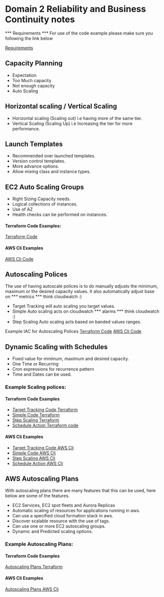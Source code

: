 # Domain 2 Reliability and Business Continuity notes

*** Requirements ***
For use of the code example please make sure you following the link below

[Requirements](https://learn.hashicorp.com/tutorials/terraform/aws-build?in=terraform/certification-associate-tutorials)

## Capacity Planning
- Expectation
- Too Much capacity
- Not enough capacity
- Auto Scaling

## Horizontal scaling / Vertical Scaling
- Horizontal scaling (Scaling out) i.e having more of the same tier.
- Vertical Scaling (Scaling Up) i.e Increasing the tier for more performance.

## Launch Templates
- Recommended over launched templates.
- Version control templates.
- More advance options.
- Allow mixing class and instance types.

## EC2 Auto Scaling Groups
- Right Sizing Capacity needs.
- Logical collections of instances.
- Use of AZ
- Health checks can be performed on instances.

#### Terraform Code Examples: 
[Terraform Code](https://github.com/djdta/Certification/tree/main/AWS/SysOps%20Administrator%20-%20Associate/Domain%202%20Reliability%20and%20Business%20Continuity/Auto%20Scale/EC2)

#### AWS Cli Examples
[AWS Cli Code](Template)

## Autoscaling Polices
The use of having autoscale polices is to do manually adjusts the minimum, maximum or the desired capacity values.  It also automatically adjust base on *** metrics *** think cloudwatch :) 

- Target Tracking will auto scaling you target values. 
- Simple Auto scaling acts on cloudwatch *** alarms *** think cloudwatch :) 
-  Step Scaling Auto scaling acts based on banded values ranges.

Example IAC for Autoscaling Polices
[Terraform Code](Template)
[AWS Cli Code](Template)

## Dynamic Scaling with Schedules

- Fixed value for minimum, maximum and desired capacity.
- One Time or Recurring
- Cron expressions for recurrence pattern
- Time and Dates can be used.

### Example Scaling polices:

#### Terraform Code Examples
- [Target Tracking Code Terraform](Template)
- [Simple Code Terraform](Template)
- [Step Scaling Terraform](Template)
- [Schedule Action Terraform code](Template)

#### AWS Cli Examples
- [Target Tracking Code AWS Cli](Template)
- [Simple Code AWS Cli](Template)
- [Step Scaling AWS Cli](Template)
- [Schedule Action AWS Cli](Template)

## AWS Autoscaling Plans
With autoscaling plans there are many features that this can be used, here below are some of the features.

  - EC2 Services, EC2 spot fleets and Aurora Replicas
  - Automatic scaling of resources for applications running in aws.
  - Can use a specified cloud formation stack in aws.
  - Discover scalable resource with the use of tags.
  - Can use one or more EC2 autoscaling groups.
  - Dynamic and Predicted scaling options.

 ### Example Autoscaling Plans:

#### Terraform Code Examples
[Autoscaling Plans Terraform](Template)

#### AWS Cli Examples
[Autoscaling Plans AWS Cli](Template)